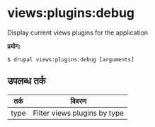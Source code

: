 # views:plugins:debug
Display current views plugins for the application

**प्रयोग:**
```
$ drupal views:plugins:debug [arguments]
```

## उपलब्ध तर्क
तर्क | विवरण
---------|-------------
type | Filter views plugins by type
